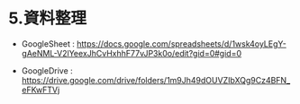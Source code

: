 # 5.資料整理

- GoogleSheet :
https://docs.google.com/spreadsheets/d/1wsk4oyLEgY-gAeNML-V2lYeexJhCvHxhhF77vJP3k0o/edit?gid=0#gid=0

- GoogleDrive :
https://drive.google.com/drive/folders/1m9Jh49dOUVZIbXQg9Cz4BFN_eFKwFTVj